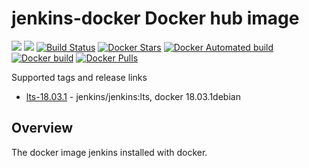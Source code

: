 # jenkins-docker Docker hub image

[![](https://images.microbadger.com/badges/image/subhakarkotta/jenkins-docker.svg)](https://microbadger.com/images/subhakarkotta/jenkins-docker "Get your own image badge on microbadger.com")
[![](https://images.microbadger.com/badges/version/subhakarkotta/jenkins-docker.svg)](https://microbadger.com/images/subhakarkotta/jenkins-docker "Get your own version badge on microbadger.com")
[![Build Status](https://travis-ci.org/subhakarkotta/jenkins-docker.svg?branch=master)](https://travis-ci.org/subhakarkotta/jenkins-docker)
[![Docker Stars](https://img.shields.io/docker/stars/subhakarkotta/jenkins-docker.svg?style=flat)](https://hub.docker.com/r/subhakarkotta/jenkins-docker/)
[![Docker Automated build](https://img.shields.io/docker/cloud/automated/subhakarkotta/jenkins-docker.svg?style=flat)]()
[![Docker build](https://img.shields.io/docker/cloud/build/subhakarkotta/jenkins-docker.svg?style=flat)]()
[![Docker Pulls](https://img.shields.io/docker/pulls/subhakarkotta/jenkins-docker.svg)]()

Supported tags and release links

* [lts-18.03.1](https://github.com/subhakarkotta/jenkins-docker/releases/tag/lts-18.03.1) - jenkins/jenkins:lts, docker 18.03.1debian


## Overview

The docker image jenkins installed with docker.

